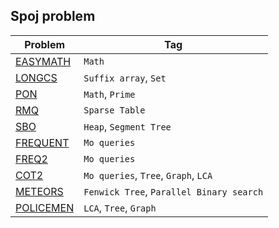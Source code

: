 ## Spoj problem
| Problem                               | Tag |
| -----------                           | ----------- |
| [EASYMATH](EASYMATH)                  | `Math` |
| [LONGCS](LONGCS)                      | `Suffix array`, `Set` |
| [PON](PON)                            | `Math`, `Prime` |
| [RMQ](RMQSQ)                          | `Sparse Table` |
| [SBO](SBO)                            | `Heap`, `Segment Tree` |
| [FREQUENT](FREQUENT)                  | `Mo queries` |
| [FREQ2](FREQ2)                        | `Mo queries` |
| [COT2](COT2)                          | `Mo queries`, `Tree`, `Graph`, `LCA` |
| [METEORS](METEORS)                    | `Fenwick Tree`, `Parallel Binary search` |
| [POLICEMEN](POLICEMEN)                | `LCA`, `Tree`, `Graph` |